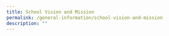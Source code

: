 ```yaml
---
title: School Vision and Mission
permalink: /general-information/school-vision-and-mission
description: ""
---
```


